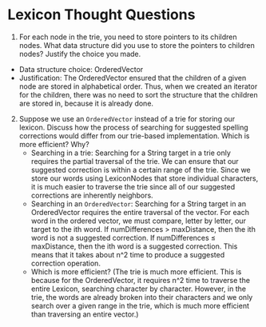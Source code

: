 # Lexicon Thought Questions

 1. For each node in the trie, you need to store pointers to its children nodes. What data structure did you use to store the pointers to children nodes? Justify the choice you made.
   * Data structure choice: OrderedVector
   * Justification: The OrderedVector ensured that the children of a given node are stored in alphabetical order. Thus, when we created an iterator for the children, there was no need to sort the structure that the children are stored in, because it is already done.

2. Suppose we use an `OrderedVector` instead of a trie for storing our lexicon. Discuss how the process of searching for suggested spelling corrections would differ from our trie-based implementation. Which is more efficient? Why?
   * Searching in a trie: Searching for a String target in a trie only requires the partial traversal of the trie. We can ensure that our suggested correction is within a certain range of the trie. Since we store our words using LexiconNodes that store individual characters, it is much easier to traverse the trie since all of our suggested corrections are inherently neighbors.
   * Searching in an `OrderedVector`: Searching for a String target in an OrderedVector requires the entire traversal of the vector. For each word in the ordered vector, we must compare, letter by letter, our target to the ith word. If numDifferences > maxDistance, then the ith word is not a suggested correction. If numDifferences ≤ maxDistance, then the ith word is a suggested correction. This means that it takes about n^2 time to produce a suggested correction operation.
   * Which is more efficient? (The trie is much more efficient. This is because for the OrderedVector, it requires n^2 time to traverse the entire Lexicon, searching character by character. However, in the trie, the words are already broken into their characters and we only search over a given range in the trie, which is much more efficient than traversing an entire vector.)
